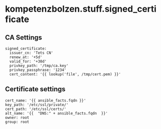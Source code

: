 # kompetenzbolzen.stuff.signed_certificate

## CA Settings

```
signed_certificate:
  issuer_cn: 'Tets CN'
  renew_at: '+5d'
  valid_for: '+30d'
  privkey_path: '/tmp/ca.key'
  privkey_passphrase: '1234'
  cert_content: '{{ lookup('file', /tmp/cert.pem) }}'
```

## Certificate settings

```
cert_name: '{{ ansible_facts.fqdn }}'
key_path: '/etc/ssl/private/'
cert_path: '/etc/ssl/certs/'
alt_name: '{{  "DNS:" + ansible_facts.fqdn  }}'
owner: root
group: root
```
